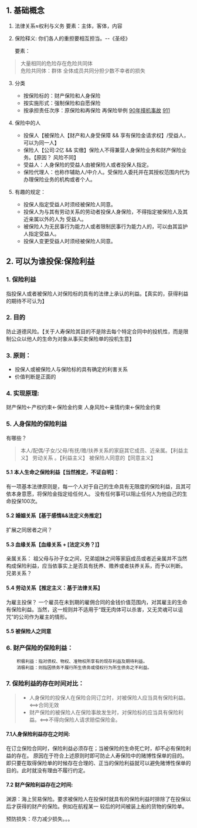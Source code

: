 <!--
 * @Description: 
 * @version: 1.0
 * @Author: xuxiaming
 * @Date: 2022-12-10 23:51:24
 * @LastEditors: xuxiaming
 * @LastEditTime: 2022-12-11 23:34:14
-->
## 1. 基础概念 

1.  法律关系≈权利与义务
    要素：主体，客体，内容

2. 保险释义: 你们各人的重担要相互担当。--《圣经》
   
	要素：
	
> 大量相同的危险存在危险共同体		
> 危险共同体：群体 
> 全体成员共同分担少数不幸者的损失 

3. 分类
   + 按保险标的：财产保险和人身保险  
   + 按实施形式：强制保险和自愿保险 
   + 按承担责任次序：原保险和再保险 
再保险举例 [90年撞机事故](https://wenku.baidu.com/view/1620649f6adc5022aaea998fcc22bcd127ff4258?aggId=1620649f6adc5022aaea998fcc22bcd127ff4258&fr=catalogMain&_wkts_=1671106205304&bdQuery=%E5%86%8D%E4%BF%9D%E9%99%A9%E4%B8%BE%E4%BE%8B)
[911](https://wenku.baidu.com/view/76a2d72a1dd9ad51f01dc281e53a580216fc50b1.html?_wkts_=1671106245626&bdQuery=%E5%86%8D%E4%BF%9D%E9%99%A9%E4%B8%BE%E4%BE%8B+911)
4. 保险中的人

	- 投保人【被保险人【财产和人身受保障 && 享有保险金请求权】/受益人，可以为同一人】  
	- 保险人【公司:2亿 && 实缴】保险人不得兼营人身保险业务和财产保险业务。【原因？ 风险不同】
	- 受益人：人身保险的受益人由被保险人或者投保人指定。  
	- 保险代理人：也称作辅助人/中介人。受保险人委托并在其授权范围内代为办理保险业务的机构或者个人。

5. 有趣的规定：  

	- 投保人指定受益人时须经被保险人同意。
	- 投保人为与其有劳动关系的劳动者投保人身保险，不得指定被保险人及其近亲属以外的人为	受益人。
	- 被保险人为无民事行为能力人或者限制民事行为能力人的，可以由其监护人指定受益人。
	- 投保人变更受益人时须经被保险人同意。



## 2. 可以为谁投保:保险利益
### 1. 保险利益
​	指投保人或者被保险人对保险标的具有的法律上承认的利益。【真实的，获得利益的期待不可认为】
### 2. 目的
​	防止道德风险。【关于人寿保险其目的不是除去每个特定合同中的投机性，而是限制公众以他人的生命为对象从事买卖保险单的投机生意】
### 3. 原则：
+ 投保人或被保险人与保险标的具有确定的利害关系
+ 价值判断是正面的  
### 4. 实现原理:
财产保险<-产权约束<-保险金约束
人身风险<-亲情约束<-保险金约束

### 5. 人身保险的保险利益

有哪些？

> 本人/配偶/子女/父母/有抚/赡/扶养关系的家庭其它成员、近亲属。【利益主义】
   > 劳动关系 。【利益主义】
   > 被保险人同意的【同意主义】

#### 5.1 本人生命之保险利益【当然推定，不证自明】：  
有一项基本法律原则是，每一个人对于自己的生命具有无限度的保险利益，且其可依本身意愿，将保险金指定给任何人。
没有任何事可以阻止任何人为他自己的生命投保100次。

#### 5.2 婚姻关系【基于感情&&法定义务推定】 
扩展之同居者之间？

#### 5.3 血缘关系【血缘关系 + [法定义务？]】

 ​亲属关系：
    祖父母与孙子女之间，兄弟姐妹之间等家庭成员或者近亲属并不当然构成保险利益，应当依事实上是否具有抚养、赡养或者扶养关系，而予以判断。  
   兄弟关系？

####  5.4 劳动关系【推定主义：基于法律关系】
为雇主投保？
     一个雇员在未到期的雇佣合同的金钱价值范围内，对其雇主的生命有保险利益。当然，这一规则并不适用于“既无肉体可以杀害，又无灵魂可以诅咒”的公司作为雇主的情形。

 ####   5.5 被保险人之同意


### 6. 财产保险的保险利益：
        积极利益：指对债权、物权、准物权所享有的现存利益及期待利益。
        消极利益：则指因债务不履行所生债务或侵权行为所生债务之不利益。

### 7. 保险利益的存在时间对比：
>+ 人身保险的投保人在保险合同订立时，对被保险人应当具有保险利益。<==>合同无效
>+ 财产保险的被保险人在保险事故发生时，对保险标的应当具有保险利益。<==>不得向保险人请求赔偿保险金。

#### 7.1人身保险利益存在之时间:

​	     在订立保险合同时，保险利益必须存在；当被保险的生命死亡时，却不必有保险利益的存在。  原因在于符合上述原则时即可防止人寿保险中的赌博性保单的目的。即只要在取得保险单的时候存在合理的、正当的保险利益就可以避免赌博性保单的目的。此时就没有理由不履行约定。

#### 7.2 财产保险利益存在之时间:

​	渊源：海上贸易保险。要求被保险人在投保时就具有的保险利益时排除了在投保以后才获得的财产的保险。例如在航程某一 较后的时间被装上船的货物的保险单。





预防损失：尽力减少损失。。。

